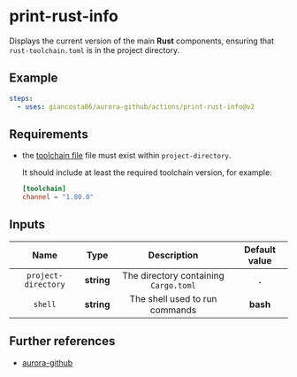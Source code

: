 # print-rust-info

Displays the current version of the main **Rust** components, ensuring that `rust-toolchain.toml` is in the project directory.

## Example

```yaml
steps:
  - uses: giancosta86/aurora-github/actions/print-rust-info@v2
```

## Requirements

- the [toolchain file](https://rust-lang.github.io/rustup/overrides.html#the-toolchain-file) file must exist within `project-directory`.

  It should include at least the required toolchain version, for example:

  ```toml
  [toolchain]
  channel = "1.80.0"
  ```

## Inputs

|        Name         |    Type    |              Description              | Default value |
| :-----------------: | :--------: | :-----------------------------------: | :-----------: |
| `project-directory` | **string** | The directory containing `Cargo.toml` |     **.**     |
|       `shell`       | **string** |    The shell used to run commands     |   **bash**    |

## Further references

- [aurora-github](../../README.md)
